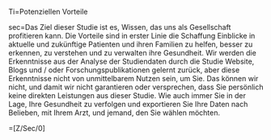 Ti=Potenziellen Vorteile

sec=Das Ziel dieser Studie ist es, Wissen, das uns als Gesellschaft profitieren kann. Die Vorteile sind in erster Linie die Schaffung Einblicke in aktuelle und zukünftige Patienten und ihren Familien zu helfen, besser zu erkennen, zu verstehen und zu verwalten ihre Gesundheit. Wir werden die Erkenntnisse aus der Analyse der Studiendaten durch die Studie Website, Blogs und / oder Forschungspublikationen gelernt zurück, aber diese Erkenntnisse nicht von unmittelbarem Nutzen sein, um Sie. Das können wir nicht, und damit wir nicht garantieren oder versprechen, dass Sie persönlich keine direkten Leistungen aus dieser Studie. Wie auch immer Sie in der Lage, Ihre Gesundheit zu verfolgen und exportieren Sie Ihre Daten nach Belieben, mit Ihrem Arzt, und jemand, den Sie wählen möchten.

=[Z/Sec/0]
